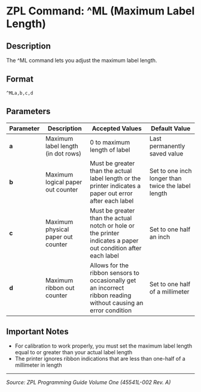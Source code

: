 # ZPL Command: ^ML (Maximum Label Length)

## Description
The ^ML command lets you adjust the maximum label length.

## Format
```
^MLa,b,c,d
```

## Parameters
| Parameter | Description | Accepted Values | Default Value |
|-----------|-------------|----------------|---------------|
| **a** | Maximum label length (in dot rows) | 0 to maximum length of label | Last permanently saved value |
| **b** | Maximum logical paper out counter | Must be greater than the actual label length or the printer indicates a paper out error after each label | Set to one inch longer than twice the label length |
| **c** | Maximum physical paper out counter | Must be greater than the actual notch or hole or the printer indicates a paper out condition after each label | Set to one half an inch |
| **d** | Maximum ribbon out counter | Allows for the ribbon sensors to occasionally get an incorrect ribbon reading without causing an error condition | Set to one half of a millimeter |

## Important Notes
- For calibration to work properly, you must set the maximum label length equal to or greater than your actual label length
- The printer ignores ribbon indications that are less than one-half of a millimeter in length

---
*Source: ZPL Programming Guide Volume One (45541L-002 Rev. A)*